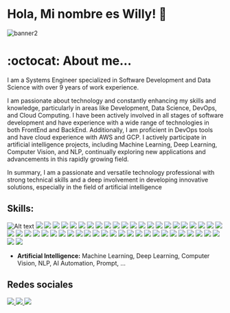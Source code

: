# Hola, Mi nombre es Willy! 👋

![banner2](https://github.com/nelsonstos/nelsonstos/assets/10160467/1b662a3b-0904-4e88-90f1-8602bb8b763b)

# :octocat: About me...

I am a Systems Engineer specialized in Software Development and Data Science with over 9 years of work experience. 

I am passionate about technology and constantly enhancing my skills and knowledge, particularly in areas like Development, Data Science, DevOps, and Cloud Computing. I have been actively involved in all stages of software development and have experience with a wide range of technologies in both FrontEnd and BackEnd. Additionally, I am proficient in DevOps tools and have cloud experience with AWS and GCP. I actively participate in artificial intelligence projects, including Machine Learning, Deep Learning, Computer Vision, and NLP, continually exploring new applications and advancements in this rapidly growing field. 

In summary, I am a passionate and versatile technology professional with strong technical skills and a deep involvement in developing innovative solutions, especially in the field of artificial intelligence

## Skills:
![Alt text](https://img.shields.io/badge/Spring_Boot-F2F4F9?style=for-the-badge&logo=spring-boot)
<img src='https://img.shields.io/badge/Node%20js-339933?style=for-the-badge&logo=nodedotjs&logoColor=white'/>
<img src='https://img.shields.io/badge/Go-00ADD8?style=for-the-badge&logo=go&logoColor=white'/>
<img src='https://img.shields.io/badge/Python-FFD43B?style=for-the-badge&logo=python&logoColor=blue'/>
<img src='https://img.shields.io/badge/PHP-777BB4?style=for-the-badge&logo=php&logoColor=white'/>
<img src='https://img.shields.io/badge/JavaScript-323330?style=for-the-badge&logo=javascript&logoColor=F7DF1E'/>
<img src='https://img.shields.io/badge/TypeScript-007ACC?style=for-the-badge&logo=typescript&logoColor=white'/>
<img src='https://img.shields.io/badge/R-276DC3?style=for-the-badge&logo=r&logoColor=white'/>
<img src='https://img.shields.io/badge/Apache_Kafka-231F20?style=for-the-badge&logo=apache-kafka&logoColor=white'/>
<img src='https://img.shields.io/badge/apache_maven-C71A36?style=for-the-badge&logo=apachemaven&logoColor=white'/>
<img src='https://img.shields.io/badge/gradle-02303A?style=for-the-badge&logo=gradle&logoColor=white'/>
<img src='https://img.shields.io/badge/Angular-DD0031?style=for-the-badge&logo=angular&logoColor=white'/>
<img src='https://img.shields.io/badge/React-20232A?style=for-the-badge&logo=react&logoColor=61DAFB'/>
<img src='https://img.shields.io/badge/next%20js-000000?style=for-the-badge&logo=nextdotjs&logoColor=white'/>
<img src='https://img.shields.io/badge/Express%20js-000000?style=for-the-badge&logo=express&logoColor=white'/>
<img src='https://img.shields.io/badge/NativeScript-3655FF?style=for-the-badge&logo=NativeScript&logoColor=black'/>
<img src='https://img.shields.io/badge/React_Native-20232A?style=for-the-badge&logo=react&logoColor=61DAFB'/>
<img src='https://img.shields.io/badge/Codeigniter-EF4223?style=for-the-badge&logo=codeigniter&logoColor=white'/>
<img src='https://img.shields.io/badge/Composer-885630?style=for-the-badge&logo=Composer&logoColor=white'/>
<img src='https://img.shields.io/badge/Laravel-FF2D20?style=for-the-badge&logo=laravel&logoColor=white'/>
<img src='https://img.shields.io/badge/fastapi-109989?style=for-the-badge&logo=FASTAPI&logoColor=white'/>
<img src='https://img.shields.io/badge/Flask-000000?style=for-the-badge&logo=flask&logoColor=white'/>
<img src='https://img.shields.io/badge/CSS3-1572B6?style=for-the-badge&logo=css3&logoColor=white'/>
<img src='https://img.shields.io/badge/Bootstrap-563D7C?style=for-the-badge&logo=bootstrap&logoColor=white'/>
<img src='https://img.shields.io/badge/HTML5-E34F26?style=for-the-badge&logo=html5&logoColor=white'/>
<img src='https://img.shields.io/badge/json-5E5C5C?style=for-the-badge&logo=json&logoColor=white'/>
<img src='https://img.shields.io/badge/Keras-D00000?style=for-the-badge&logo=Keras&logoColor=white'/>
<img src='https://img.shields.io/badge/TensorFlow-FF6F00?style=for-the-badge&logo=tensorflow&logoColor=white'/>
<img src='https://img.shields.io/badge/PyTorch-EE4C2C?style=for-the-badge&logo=pytorch&logoColor=white'/>
<img src='https://img.shields.io/badge/Numpy-777BB4?style=for-the-badge&logo=numpy&logoColor=white'/>
<img src='https://img.shields.io/badge/Pandas-2C2D72?style=for-the-badge&logo=pandas&logoColor=white'/>
<img src='https://img.shields.io/badge/ChatGPT-74aa9c?style=for-the-badge&logo=openai&logoColor=white'/>
<img src='https://img.shields.io/badge/Docker-2CA5E0?style=for-the-badge&logo=docker&logoColor=white'/>
<img src='https://img.shields.io/badge/kubernetes-326ce5.svg?&style=for-the-badge&logo=kubernetes&logoColor=white'/>
<img src='https://img.shields.io/badge/Jenkins-D24939?style=for-the-badge&logo=Jenkins&logoColor=white'/>
<img src='https://img.shields.io/badge/MariaDB-003545?style=for-the-badge&logo=mariadb&logoColor=white'/>
<img src='https://img.shields.io/badge/MySQL-005C84?style=for-the-badge&logo=mysql&logoColor=white'/>
<img src='https://img.shields.io/badge/Oracle-F80000?style=for-the-badge&logo=Oracle&logoColor=white'/>
<img src='https://img.shields.io/badge/PostgreSQL-316192?style=for-the-badge&logo=postgresql&logoColor=white'/>
<img src='https://img.shields.io/badge/MongoDB-4EA94B?style=for-the-badge&logo=mongodb&logoColor=white'/>
<img src='https://img.shields.io/badge/redis-%23DD0031.svg?&style=for-the-badge&logo=redis&logoColor=white'/>
<img src='https://img.shields.io/badge/Sqlite-003B57?style=for-the-badge&logo=sqlite&logoColor=white'/>
<img src='https://img.shields.io/badge/Linux-FCC624?style=for-the-badge&logo=linux&logoColor=black'/>
<img src='https://img.shields.io/badge/Red%20Hat-EE0000?style=for-the-badge&logo=redhat&logoColor=white'/>
<img src='https://img.shields.io/badge/Cent%20OS-262577?style=for-the-badge&logo=CentOS&logoColor=white'/>
<img src='https://img.shields.io/badge/Vagrant-1868F2?style=for-the-badge&logo=Vagrant&logoColor=white'/>
<img src='https://img.shields.io/badge/VirtualBox-21416b?style=for-the-badge&logo=VirtualBox&logoColor=white'/>
<img src='https://img.shields.io/badge/VMware-231f20?style=for-the-badge&logo=VMware&logoColor=white'/>
<img src='https://img.shields.io/badge/Argo%20CD-1e0b3e?style=for-the-badge&logo=argo&logoColor=#d16044'/>
<img src='https://img.shields.io/badge/Amazon_AWS-FF9900?style=for-the-badge&logo=amazonaws&logoColor=white'/>

- **Artificial Intelligence:** Machine Learning, Deep Learning, Computer Vision,  NLP, AI Automation, Prompt, ...
## Redes sociales
<a href='https://www.linkedin.com/in/wsantosg/'>
 <img src='https://img.shields.io/badge/LinkedIn-0077B5?style=for-the-badge&logo=linkedin&logoColor=white' />
</a>
<a href='https://www.twitch.tv/nelsonstos' >
 <img src='https://img.shields.io/badge/Twitch-9146FF?style=for-the-badge&logo=twitch&logoColor=white'/>
</a>
<a href='https://twitter.com/nelsonstos'>
 <img src='https://img.shields.io/badge/X-000000?style=for-the-badge&logo=x&logoColor=white'/>
</a>




<!--
**nelsonstos/nelsonstos** is a ✨ _special_ ✨ repository because its `README.md` (this file) appears on your GitHub profile.

Here are some ideas to get you started:

- 🔭 I’m currently working on ...
- 🌱 I’m currently learning ...
- 👯 I’m looking to collaborate on ...
- 🤔 I’m looking for help with ...
- 💬 Ask me about ...
- 📫 How to reach me: ...
- 😄 Pronouns: ...
- ⚡ Fun fact: ...
-->
